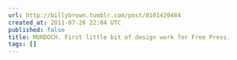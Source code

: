 ```yaml
---
url: http://billybrown.tumblr.com/post/8101420484
created_at: 2011-07-26 22:04 UTC
published: false
title: MURDOCH. First little bit of design work for Free Press.
tags: []
---
```



